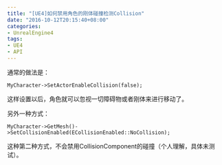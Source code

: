 ```yaml
---
title: "[UE4]如何禁用角色的刚体碰撞检测Collision"
date: "2016-10-12T20:15:40+08:00"
categories:
- UnrealEngine4
tags:
- UE4
- API
---
```


通常的做法是：

    MyCharacter->SetActorEnableCollision(false);

这样设置以后，角色就可以忽视一切障碍物或者刚体来进行移动了。

另外一种方式：

    MyCharacter->GetMesh()->SetCollisionEnabled(ECollisionEnabled::NoCollision);
    
这种第二种方式，不会禁用CollisionComponent的碰撞（个人理解，具体未测试）。